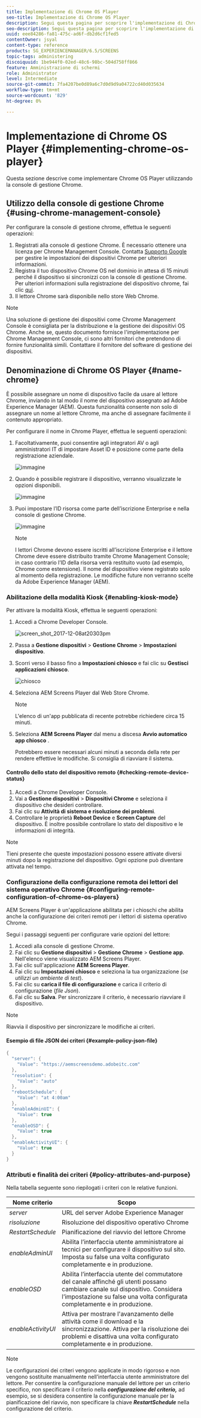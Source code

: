 ```yaml
---
title: Implementazione di Chrome OS Player
seo-title: Implementazione di Chrome OS Player
description: Segui questa pagina per scoprire l'implementazione di Chrome OS Player utilizzando la console di gestione Chrome.
seo-description: Segui questa pagina per scoprire l'implementazione di Chrome OS Player utilizzando la console di gestione Chrome.
uuid: eee84286-fa81-475c-ad6f-db2d6cf1fed5
contentOwner: jsyal
content-type: reference
products: SG_EXPERIENCEMANAGER/6.5/SCREENS
topic-tags: administering
discoiquuid: 1be944f0-02ed-48c6-98bc-504d758ff866
feature: Amministrazione di schermi
role: Administrator
level: Intermediate
source-git-commit: 7fa4207be0d89a6c7d0d9d9a04722cd40d035634
workflow-type: tm+mt
source-wordcount: '829'
ht-degree: 0%

---
```



# Implementazione di Chrome OS Player {#implementing-chrome-os-player}

Questa sezione descrive come implementare Chrome OS Player utilizzando la console di gestione Chrome.

## Utilizzo della console di gestione Chrome {#using-chrome-management-console}

Per configurare la console di gestione chrome, effettua le seguenti operazioni:

1. Registrati alla console di gestione Chrome. È necessario ottenere una licenza per Chrome Management Console. Contatta [Supporto Google](https://support.google.com/chrome/a/answer/1375678?hl=en&amp;ref_topic=2935995) per gestire le impostazioni dei dispositivi Chrome per ulteriori informazioni.
1. Registra il tuo dispositivo Chrome OS nel dominio in attesa di 15 minuti perché il dispositivo si sincronizzi con la console di gestione Chrome. Per ulteriori informazioni sulla registrazione del dispositivo chrome, fai clic [qui](https://support.google.com/chrome/a/answer/1360534?hl=en).
1. Il lettore Chrome sarà disponibile nello store Web Chrome.

>[!NOTE]
>
>Una soluzione di gestione dei dispositivi come Chrome Management Console è consigliata per la distribuzione e la gestione dei dispositivi OS Chrome. Anche se, questo documento fornisce l&#39;implementazione per Chrome Management Console, ci sono altri fornitori che pretendono di fornire funzionalità simili. Contattare il fornitore del software di gestione dei dispositivi.

## Denominazione di Chrome OS Player {#name-chrome}

È possibile assegnare un nome di dispositivo facile da usare al lettore Chrome, inviando in tal modo il nome del dispositivo assegnato ad Adobe Experience Manager (AEM). Questa funzionalità consente non solo di assegnare un nome al lettore Chrome, ma anche di assegnare facilmente il contenuto appropriato.

Per configurare il nome in Chrome Player, effettua le seguenti operazioni:

1. Facoltativamente, puoi consentire agli integratori AV o agli amministratori IT di impostare Asset ID e posizione come parte della registrazione aziendale.

   ![immagine](/help/user-guide/assets/chrome-device/chrome1.png)

1. Quando è possibile registrare il dispositivo, verranno visualizzate le opzioni disponibili.

   ![immagine](/help/user-guide/assets/chrome-device/chrome2.jpg)

1. Puoi impostare l’ID risorsa come parte dell’iscrizione Enterprise e nella console di gestione Chrome.

   ![immagine](/help/user-guide/assets/chrome-device/chrome3.png)

   >[!NOTE]
   >I lettori Chrome devono essere iscritti all’iscrizione Enterprise e il lettore Chrome deve essere distribuito tramite Chrome Management Console; in caso contrario l’ID della risorsa verrà restituito vuoto (ad esempio, Chrome come estensione). Il nome del dispositivo viene registrato solo al momento della registrazione. Le modifiche future non verranno scelte da Adobe Experience Manager (AEM).

### Abilitazione della modalità Kiosk {#enabling-kiosk-mode}

Per attivare la modalità Kiosk, effettua le seguenti operazioni:

1. Accedi a Chrome Developer Console.

   ![screen_shot_2017-12-08at20303pm](assets/screen_shot_2017-12-08at20303pm.png)

1. Passa a **Gestione dispositivi** > **Gestione Chrome** > **Impostazioni dispositivo**.
1. Scorri verso il basso fino a **Impostazioni chiosco** e fai clic su **Gestisci applicazioni chiosco**.

   ![chiosco](assets/kiosk.png)

1. Seleziona AEM Screens Player dal Web Store Chrome.

   >[!NOTE]
   >
   >L&#39;elenco di un&#39;app pubblicata di recente potrebbe richiedere circa 15 minuti.

1. Seleziona **AEM Screens Player** dal menu a discesa **Avvio automatico app chiosco** .

   Potrebbero essere necessari alcuni minuti a seconda della rete per rendere effettive le modifiche. Si consiglia di riavviare il sistema.

#### Controllo dello stato del dispositivo remoto {#checking-remote-device-status}

1. Accedi a Chrome Developer Console.
1. Vai a **Gestione dispositivi** > **Dispositivi Chrome** e seleziona il dispositivo che desideri controllare.
1. Fai clic su **Attività di sistema e risoluzione dei problemi**.
1. Controllare le proprietà **Reboot Device** e **Screen Capture** del dispositivo. È inoltre possibile controllare lo stato del dispositivo e le informazioni di integrità.

>[!NOTE]
>
>Tieni presente che queste impostazioni possono essere attivate diversi minuti dopo la registrazione del dispositivo. Ogni opzione può diventare attivata nel tempo.

### Configurazione della configurazione remota dei lettori del sistema operativo Chrome {#configuring-remote-configuration-of-chrome-os-players}

AEM Screens Player è un&#39;applicazione abilitata per i chioschi che abilita anche la configurazione dei criteri remoti per i lettori di sistema operativo Chrome.

Segui i passaggi seguenti per configurare varie opzioni del lettore:

1. Accedi alla console di gestione Chrome.
1. Fai clic su **Gestione dispositivi** > **Gestione Chrome** > **Gestione app**. Nell&#39;elenco viene visualizzato AEM Screens Player.
1. Fai clic sull&#39;applicazione **AEM Screens Player**.
1. Fai clic su **Impostazioni chiosco** e seleziona la tua organizzazione (*se utilizzi un ambiente di test*).
1. Fai clic su **carica il file di configurazione** e carica il criterio di configurazione (*file Json*).
1. Fai clic su **Salva**. Per sincronizzare il criterio, è necessario riavviare il dispositivo.

>[!NOTE]
>
>Riavvia il dispositivo per sincronizzare le modifiche ai criteri.

#### Esempio di file JSON dei criteri {#example-policy-json-file}

```java
{
  "server": {
    "Value": "https://aemscreensdemo.adobeitc.com"
  },
  "resolution": {
    "Value": "auto"
  },
  "rebootSchedule": {
    "Value": "at 4:00am"
  },
  "enableAdminUI": {
    "Value": true
  },
  "enableOSD": {
    "Value": true
  },
  "enableActivityUI": {
    "Value": true
  }
}
```

### Attributi e finalità dei criteri {#policy-attributes-and-purpose}

Nella tabella seguente sono riepilogati i criteri con le relative funzioni.

| **Nome criterio** | **Scopo** |
|---|---|
| *server* | URL del server Adobe Experience Manager |
| *risoluzione* | Risoluzione del dispositivo operativo Chrome |
| *RestartSchedule* | Pianificazione del riavvio del lettore Chrome |
| *enableAdminUI* | Abilita l’interfaccia utente amministratore ai tecnici per configurare il dispositivo sul sito. Imposta su false una volta configurato completamente e in produzione. |
| *enableOSD* | Abilita l’interfaccia utente del commutatore del canale affinché gli utenti possano cambiare canale sul dispositivo. Considera l’impostazione su false una volta configurata completamente e in produzione. |
| *enableActivityUI* | Attiva per mostrare l&#39;avanzamento delle attività come il download e la sincronizzazione. Attiva per la risoluzione dei problemi e disattiva una volta configurato completamente e in produzione. |

>[!NOTE]
>
>Le configurazioni dei criteri vengono applicate in modo rigoroso e non vengono sostituite manualmente nell’interfaccia utente amministratore del lettore. Per consentire la configurazione manuale del lettore per un criterio specifico, non specificare il criterio nella ***configurazione del criterio,*** ad esempio, se si desidera consentire la configurazione manuale per la pianificazione del riavvio, non specificare la chiave ***RestartSchedule*** nella configurazione del criterio.
